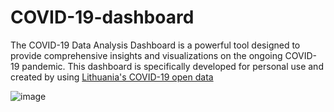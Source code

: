 # COVID-19-dashboard

The COVID-19 Data Analysis Dashboard is a powerful tool designed to provide comprehensive insights and visualizations on the ongoing COVID-19 pandemic. This dashboard is specifically developed for personal use and created by using [Lithuania's COVID-19 open data](https://data.gov.lt/dataset/covid-19-duomenys?lang=en)


![image](https://github.com/DataAIchemist/COVID-19-dashboard/assets/68922285/3e8624f5-512d-48c3-a0b0-a2bbc18dcf61)
